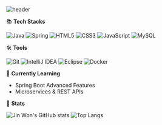 ![header](https://capsule-render.vercel.app/api?type=wave&color=auto&height=300&section=header&text=JIN%20WON%20Profile%20&fontSize=60)

📚 **Tech Stacks**

![Java](https://img.shields.io/badge/Java-007396?style=for-the-badge&logo=java&logoColor=white)
![Spring](https://img.shields.io/badge/Spring-6DB33F?style=for-the-badge&logo=spring&logoColor=white)
![HTML5](https://img.shields.io/badge/HTML5-E34F26?style=for-the-badge&logo=html5&logoColor=white)
![CSS3](https://img.shields.io/badge/CSS3-1572B6?style=for-the-badge&logo=css3&logoColor=white)
![JavaScript](https://img.shields.io/badge/JavaScript-F7DF1E?style=for-the-badge&logo=javascript&logoColor=black)
![MySQL](https://img.shields.io/badge/MySQL-4479A1?style=for-the-badge&logo=mysql&logoColor=white)

🛠️ **Tools**

![Git](https://img.shields.io/badge/Git-F05032?style=for-the-badge&logo=git&logoColor=white)
![IntelliJ IDEA](https://img.shields.io/badge/IntelliJ%20IDEA-000000?style=for-the-badge&logo=intellij-idea&logoColor=white)
![Eclipse](https://img.shields.io/badge/Eclipse-2C2255?style=for-the-badge&logo=eclipse&logoColor=white)
![Docker](https://img.shields.io/badge/Docker-2496ED?style=for-the-badge&logo=docker&logoColor=white)

🌱 **Currently Learning**
- Spring Boot Advanced Features
- Microservices & REST APIs


🏅 **Stats**

![Jin Won's GitHub stats](https://github-readme-stats.vercel.app/api?username=YourGitHubID&show_icons=true&theme=radical)
![Top Langs](https://github-readme-stats.vercel.app/api/top-langs/?username=YourGitHubID&layout=compact&theme=radical)

